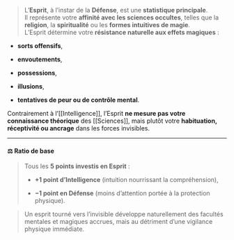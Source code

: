 > L’**Esprit**, à l’instar de la **Défense**, est une **statistique principale**.  
> Il représente votre **affinité avec les sciences occultes**, telles que la **religion**, la **spiritualité** ou les **formes intuitives de magie**.  
> L’Esprit détermine votre **résistance naturelle aux effets magiques** :

- **sorts offensifs**,
    
- **envoutements**,
    
- **possessions**,
    
- **illusions**,
    
- **tentatives de peur ou de contrôle mental**.
    

Contrairement à l’[[Intelligence]], l’Esprit **ne mesure pas votre connaissance théorique** des [[Sciences]], mais plutôt votre **habituation, réceptivité ou ancrage** dans les forces invisibles.

---

#### ⚖️ **Ratio de base**

> Tous les **5 points investis en Esprit** :
> 
> - **+1 point d’Intelligence** (intuition nourrissant la compréhension),
>     
> - **−1 point en Défense** (moins d’attention portée à la protection physique).
>     

> Un esprit tourné vers l’invisible développe naturellement des facultés mentales et magiques accrues, mais au détriment d’une vigilance physique immédiate.